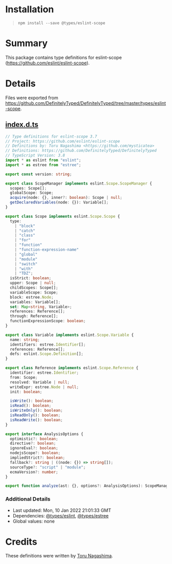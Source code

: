 # Installation

> `npm install --save @types/eslint-scope`

# Summary

This package contains type definitions for eslint-scope
(https://github.com/eslint/eslint-scope).

# Details

Files were exported from
https://github.com/DefinitelyTyped/DefinitelyTyped/tree/master/types/eslint-scope.

## [index.d.ts](https://github.com/DefinitelyTyped/DefinitelyTyped/tree/master/types/eslint-scope/index.d.ts)

```ts
// Type definitions for eslint-scope 3.7
// Project: https://github.com/eslint/eslint-scope
// Definitions by: Toru Nagashima <https://github.com/mysticatea>
// Definitions: https://github.com/DefinitelyTyped/DefinitelyTyped
// TypeScript Version: 3.8
import * as eslint from "eslint";
import * as estree from "estree";

export const version: string;

export class ScopeManager implements eslint.Scope.ScopeManager {
  scopes: Scope[];
  globalScope: Scope;
  acquire(node: {}, inner?: boolean): Scope | null;
  getDeclaredVariables(node: {}): Variable[];
}

export class Scope implements eslint.Scope.Scope {
  type:
    | "block"
    | "catch"
    | "class"
    | "for"
    | "function"
    | "function-expression-name"
    | "global"
    | "module"
    | "switch"
    | "with"
    | "TDZ";
  isStrict: boolean;
  upper: Scope | null;
  childScopes: Scope[];
  variableScope: Scope;
  block: estree.Node;
  variables: Variable[];
  set: Map<string, Variable>;
  references: Reference[];
  through: Reference[];
  functionExpressionScope: boolean;
}

export class Variable implements eslint.Scope.Variable {
  name: string;
  identifiers: estree.Identifier[];
  references: Reference[];
  defs: eslint.Scope.Definition[];
}

export class Reference implements eslint.Scope.Reference {
  identifier: estree.Identifier;
  from: Scope;
  resolved: Variable | null;
  writeExpr: estree.Node | null;
  init: boolean;

  isWrite(): boolean;
  isRead(): boolean;
  isWriteOnly(): boolean;
  isReadOnly(): boolean;
  isReadWrite(): boolean;
}

export interface AnalysisOptions {
  optimistic?: boolean;
  directive?: boolean;
  ignoreEval?: boolean;
  nodejsScope?: boolean;
  impliedStrict?: boolean;
  fallback?: string | ((node: {}) => string[]);
  sourceType?: "script" | "module";
  ecmaVersion?: number;
}

export function analyze(ast: {}, options?: AnalysisOptions): ScopeManager;
```

### Additional Details

- Last updated: Mon, 10 Jan 2022 21:01:33 GMT
- Dependencies: [@types/eslint](https://npmjs.com/package/@types/eslint),
  [@types/estree](https://npmjs.com/package/@types/estree)
- Global values: none

# Credits

These definitions were written by
[Toru Nagashima](https://github.com/mysticatea).
